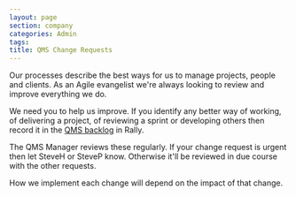 ```yaml
---
layout: page
section: company
categories: Admin
tags:
title: QMS Change Requests
---
```


Our processes describe the best ways for us to manage projects, people and clients. As an Agile evangelist we're always looking to review and improve everything we do. 

We need you to help us improve. If you identify any better way of working, of delivering a project, of reviewing a sprint or developing others then record it in the [QMS backlog](https://rally1.rallydev.com/#/18084711157d/backlog) in Rally.

The QMS Manager reviews these regularly. If your change request is urgent then let SteveH or SteveP know. Otherwise it'll be reviewed in due course with the other requests.

How we implement each change will depend on the impact of that change. 